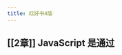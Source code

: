 ```yaml
---
title: 红好书4版
---
```


## [[2章]] JavaScript 是通过<script>元素插入到 HTML 页面中的。这个元素可用于把 JavaScript 代码嵌入到
:PROPERTIES:
:todo: 1606660439707
:END:
HTML 页面中，跟其他标记混合在一起，也可用于引入保存在外部文件中的 JavaScript。本章的重点可
以总结如下。
## {{{embed [[要包含外部 JavaScript 文件，必须将 src 属性设置为要包含文件的 URL。文件可以跟网页在同
一台服务器上，也可以位于完全不同的域。]}}} 
所有<script>元素会依照它们在网页中出现的次序被解释。在不使用 defer 和 async 属性的
情况下，包含在<script>元素中的代码必须严格按次序解释。
 对不推迟执行的脚本，浏览器必须解释完位于<script>元素中的代码，然后才能继续渲染页面
的剩余部分。为此，通常应该把<script>元素放到页面末尾，介于主内容之后及</body>标签
之前。
 可以使用 defer 属性把脚本推迟到文档渲染完毕后再执行。推迟的脚本原则上按照它们被列出
的次序执行。
 可以使用 async 属性表示脚本不需要等待其他脚本，同时也不阻塞文档渲染，即异步加载。异
步脚本不能保证按照它们在页面中出现的次序执行。
 通过使用<noscript>元素，可以指定在浏览器不支持脚本时显示的内容。如果浏览器支持并启
用脚本，则<noscript>元素中的任何内容都不会被渲染。

